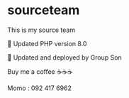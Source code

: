# sourceteam

This is my source team

🌟 Updated PHP version 8.0

🌟 Updated and deployed by Group Son

Buy me a coffee ☕☕☕

Momo : 092 417 6962
